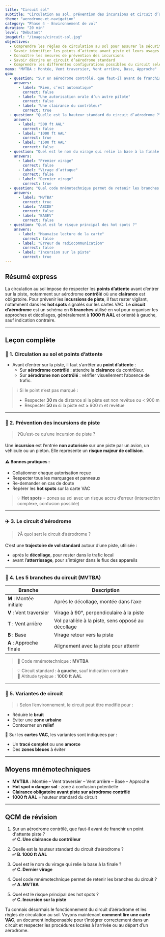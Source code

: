 ```yaml
---
title: "Circuit sol"
subtitle: "Circulation au sol, prévention des incursions et circuit d’aérodrome"
theme: "aerodrome-et-navigation"
category: "Phase 4 - Environnement de vol"
duration: "20 min"
level: "Débutant"
imageUrl: "/images/circuit-sol.jpg"
objectives:
  - Comprendre les règles de circulation au sol pour assurer la sécurité
  - Savoir identifier les points d’attente avant piste et leurs usages
  - Connaître les mesures de prévention des incursions
  - Savoir décrire un circuit d’aérodrome standard
  - Comprendre les différentes configurations possibles du circuit selon l’environnement
memo: "MVTBA : Montée, Vent traversier, Vent arrière, Base, Approche"
qcm:
  - question: "Sur un aérodrome contrôlé, que faut-il avant de franchir un point d'attente piste ?"
    answers:
      - label: "Rien, c’est automatique"
        correct: false
      - label: "Une autorisation orale d’un autre pilote"
        correct: false
      - label: "Une clairance du contrôleur"
        correct: true
  - question: "Quelle est la hauteur standard du circuit d’aérodrome ?"
    answers:
      - label: "500 ft AAL"
        correct: false
      - label: "1000 ft AAL"
        correct: true
      - label: "1500 ft AAL"
        correct: false
  - question: "Quel est le nom du virage qui relie la base à la finale ?"
    answers:
      - label: "Premier virage"
        correct: false
      - label: "Virage d’attaque"
        correct: false
      - label: "Dernier virage"
        correct: true
  - question: "Quel code mnémotechnique permet de retenir les branches du circuit ?"
    answers:
      - label: "MVTBA"
        correct: true
      - label: "ABCDE"
        correct: false
      - label: "BASEV"
        correct: false
  - question: "Quel est le risque principal des hot spots ?"
    answers:
      - label: "Mauvaise lecture de la carte"
        correct: false
      - label: "Erreur de radiocommunication"
        correct: false
      - label: "Incursion sur la piste"
        correct: true
---
```


## Résumé express

La circulation au sol impose de respecter les **points d’attente** avant d’entrer sur la piste, notamment sur aérodrome **contrôlé** où une **clairance** est obligatoire. Pour prévenir les **incursions de piste**, il faut rester vigilant, notamment dans les **hot spots** signalés sur les cartes VAC. Le **circuit d’aérodrome** est un schéma en **5 branches** utilisé en vol pour organiser les approches et décollages, généralement à **1000 ft AAL** et orienté à gauche, sauf indication contraire.

---

## Leçon complète

### 🚖 1. Circulation au sol et points d’attente

- Avant d’entrer sur la piste, il faut s’arrêter au **point d’attente** :
  - Sur **aérodrome contrôlé** : attendre la **clairance** du contrôleur.
  - Sur **aérodrome non contrôlé** : vérifier visuellement l’absence de trafic.

> ℹ️ Si le point n’est pas marqué :
>
> - Respecter **30 m** de distance si la piste est non revêtue ou < 900 m
> - Respecter **50 m** si la piste est ≥ 900 m et revêtue

---

### 🛑 2. Prévention des incursions de piste

> ❓Qu’est-ce qu’une incursion de piste ?

Une **incursion** est l’entrée **non autorisée** sur une piste par un avion, un véhicule ou un piéton. Elle représente un **risque majeur de collision**.

#### ⚠️ Bonnes pratiques :

- Collationner chaque autorisation reçue
- Respecter tous les marquages et panneaux
- Re-demander en cas de doute
- Repérer les **hot spots** sur la carte VAC

> 💡 **Hot spots** = zones au sol avec un risque accru d’erreur (intersection complexe, confusion possible)

---

### ✈️ 3. Le circuit d’aérodrome

> ❓À quoi sert le circuit d’aérodrome ?

C’est une **trajectoire de vol standard** autour d’une piste, utilisée :

- après le **décollage**, pour rester dans le trafic local
- avant l’**atterrissage**, pour s’intégrer dans le flux des appareils

---

### 🔁 4. Les 5 branches du circuit (MVTBA)

| Branche                 | Description                                        |
| ----------------------- | -------------------------------------------------- |
| **M** : Montée initiale | Après le décollage, montée dans l’axe              |
| **V** : Vent traversier | Virage à 90°, perpendiculaire à la piste           |
| **T** : Vent arrière    | Vol parallèle à la piste, sens opposé au décollage |
| **B** : Base            | Virage retour vers la piste                        |
| **A** : Approche finale | Alignement avec la piste pour atterrir             |

> 🧠 Code mnémotechnique : **MVTBA**

> 💡 Circuit standard : **à gauche**, sauf indication contraire  
> 📏 Altitude typique : **1000 ft AAL**

---

### 🧭 5. Variantes de circuit

> ℹ️ Selon l’environnement, le circuit peut être modifié pour :

- Réduire le **bruit**
- Éviter une **zone urbaine**
- Contourner un **relief**

📍 Sur les **cartes VAC**, les variantes sont indiquées par :

- Un **tracé complet** ou une **amorce**
- Des **zones bleues** à éviter

---

## Moyens mnémotechniques

- **MVTBA** : Montée – Vent traversier – Vent arrière – Base – Approche
- **Hot spot = danger sol** : zone à confusion potentielle
- **Clairance obligatoire avant piste sur aérodrome contrôlé**
- **1000 ft AAL** = hauteur standard du circuit

---

## QCM de révision

1. Sur un aérodrome contrôlé, que faut-il avant de franchir un point d'attente piste ?  
   **✅ C. Une clairance du contrôleur**

2. Quelle est la hauteur standard du circuit d’aérodrome ?  
   **✅ B. 1000 ft AAL**

3. Quel est le nom du virage qui relie la base à la finale ?  
   **✅ C. Dernier virage**

4. Quel code mnémotechnique permet de retenir les branches du circuit ?  
   **✅ A. MVTBA**

5. Quel est le risque principal des hot spots ?  
   **✅ C. Incursion sur la piste**

Tu connais désormais le fonctionnement du circuit d’aérodrome et les règles de circulation au sol. Voyons maintenant **comment lire une carte VAC**, un document indispensable pour t’intégrer correctement dans un circuit et respecter les procédures locales à l’arrivée ou au départ d’un aérodrome.
